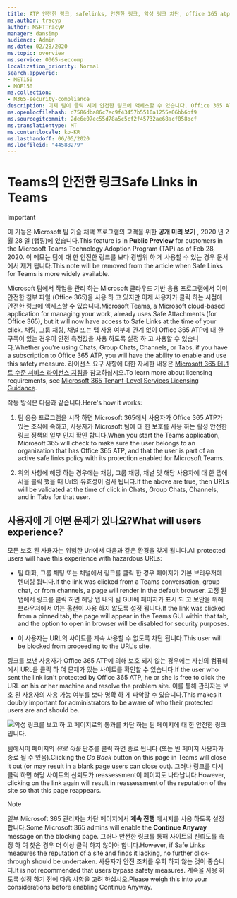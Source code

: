 ```yaml
---
title: ATP 안전한 링크, safelinks, 안전한 링크, 악성 링크 차단, office 365 atp, 팀 세이프 링크, 사용자가 잘못 된 링크를 클릭 하지 못하도록 함, 악성 링크
ms.author: tracyp
author: MSFTTracyP
manager: dansimp
audience: Admin
ms.date: 02/28/2020
ms.topic: overview
ms.service: O365-seccomp
localization_priority: Normal
search.appverid:
- MET150
- MOE150
ms.collection:
- M365-security-compliance
description: 이제 팀이 클릭 시에 안전한 링크에 액세스할 수 있습니다. Office 365 ATP에 대 한 구독을 갖고 있는 경우에는 채팅 1-설정 채팅, 그룹 간 또는 채널에서 탭을 사용 하는 경우에 관계 없이이 보안 기능을 사용 하도록 설정 하 고 사용할 수 있습니다.
ms.openlocfilehash: d7586dba86c7ec9f43457b5510a1255e06bb6bf9
ms.sourcegitcommit: 2de6e07ec55d78a5c5cf2f45732ae68acf058bcf
ms.translationtype: MT
ms.contentlocale: ko-KR
ms.lasthandoff: 06/05/2020
ms.locfileid: "44588279"
---
```

<!--06/21/2019-->

# <a name="safe-links-in-teams"></a><span data-ttu-id="1ccc4-104">Teams의 안전한 링크</span><span class="sxs-lookup"><span data-stu-id="1ccc4-104">Safe Links in Teams</span></span>

> [!IMPORTANT]
> <span data-ttu-id="1ccc4-105">이 기능은 Microsoft 팀 기술 채택 프로그램의 고객을 위한 **공개 미리 보기** , 2020 년 2 월 28 일 (탭핑)에 있습니다.</span><span class="sxs-lookup"><span data-stu-id="1ccc4-105">This feature is in **Public Preview** for customers in the Microsoft Teams Technology Adoption Program (TAP) as of Feb 28, 2020.</span></span> <span data-ttu-id="1ccc4-106">이 메모는 팀에 대 한 안전한 링크를 보다 광범위 하 게 사용할 수 있는 경우 문서에서 제거 됩니다.</span><span class="sxs-lookup"><span data-stu-id="1ccc4-106">This note will be removed from the article when Safe Links for Teams is more widely available.</span></span>

<span data-ttu-id="1ccc4-107">Microsoft 팀에서 작업을 관리 하는 Microsoft 클라우드 기반 응용 프로그램에서 이미 안전한 첨부 파일 (Office 365)을 사용 하 고 있지만 이제 사용자가 클릭 하는 시점에 안전한 링크에 액세스할 수 있습니다.</span><span class="sxs-lookup"><span data-stu-id="1ccc4-107">Microsoft Teams, a Microsoft cloud-based application for managing your work, already uses Safe Attachments (for Office 365), but it will now have access to Safe Links at the time of your click.</span></span> <span data-ttu-id="1ccc4-108">채팅, 그룹 채팅, 채널 또는 탭 사용 여부에 관계 없이 Office 365 ATP에 대 한 구독이 있는 경우이 안전 측정값을 사용 하도록 설정 하 고 사용할 수 있습니다.</span><span class="sxs-lookup"><span data-stu-id="1ccc4-108">Whether you're using Chats, Group Chats, Channels, or Tabs, if you have a subscription to Office 365 ATP, you will have the ability to enable and use this safety measure.</span></span> <span data-ttu-id="1ccc4-109">라이선스 요구 사항에 대한 자세한 내용은 [Microsoft 365 테넌트 수준 서비스 라이선스 지침](https://docs.microsoft.com/office365/servicedescriptions/microsoft-365-service-descriptions/microsoft-365-tenantlevel-services-licensing-guidance/microsoft-365-security-compliance-licensing-guidance)을 참고하십시오.</span><span class="sxs-lookup"><span data-stu-id="1ccc4-109">To learn more about licensing requirements, see [Microsoft 365 Tenant-Level Services Licensing Guidance](https://docs.microsoft.com/office365/servicedescriptions/microsoft-365-service-descriptions/microsoft-365-tenantlevel-services-licensing-guidance/microsoft-365-security-compliance-licensing-guidance).</span></span>

<span data-ttu-id="1ccc4-110">작동 방식은 다음과 같습니다.</span><span class="sxs-lookup"><span data-stu-id="1ccc4-110">Here's how it works:</span></span>

1. <span data-ttu-id="1ccc4-111">팀 응용 프로그램을 시작 하면 Microsoft 365에서 사용자가 Office 365 ATP가 있는 조직에 속하고, 사용자가 Microsoft 팀에 대 한 보호를 사용 하는 활성 안전한 링크 정책의 일부 인지 확인 합니다.</span><span class="sxs-lookup"><span data-stu-id="1ccc4-111">When you start the Teams application, Microsoft 365 will check to make sure the user belongs to an organization that has Office 365 ATP, and that the user is part of an active safe links policy with its protection enabled for Microsoft Teams.</span></span>

2. <span data-ttu-id="1ccc4-112">위의 사항에 해당 하는 경우에는 채팅, 그룹 채팅, 채널 및 해당 사용자에 대 한 탭에서을 클릭 했을 때 Url의 유효성이 검사 됩니다.</span><span class="sxs-lookup"><span data-stu-id="1ccc4-112">If the above are true, then URLs will be validated at the time of click in Chats, Group Chats, Channels, and in Tabs for that user.</span></span>

## <a name="what-will-users-experience"></a><span data-ttu-id="1ccc4-113">사용자에 게 어떤 문제가 있나요?</span><span class="sxs-lookup"><span data-stu-id="1ccc4-113">What will users experience?</span></span>

<span data-ttu-id="1ccc4-114">모든 보호 된 사용자는 위험한 Url에서 다음과 같은 환경을 갖게 됩니다.</span><span class="sxs-lookup"><span data-stu-id="1ccc4-114">All protected users will have this experience with hazardous URLs:</span></span>

- <span data-ttu-id="1ccc4-115">팀 대화, 그룹 채팅 또는 채널에서 링크를 클릭 한 경우 페이지가 기본 브라우저에 렌더링 됩니다.</span><span class="sxs-lookup"><span data-stu-id="1ccc4-115">If the link was clicked from a Teams conversation, group chat, or from channels, a page will render in the default browser.</span></span> <span data-ttu-id="1ccc4-116">고정 된 탭에서 링크를 클릭 하면 해당 탭 내의 팀 GUI에 페이지가 표시 되 고 보안을 위해 브라우저에서 여는 옵션이 사용 하지 않도록 설정 됩니다.</span><span class="sxs-lookup"><span data-stu-id="1ccc4-116">If the link was clicked from a pinned tab, the page will appear in the Teams GUI within that tab, and the option to open in browser will be disabled for security purposes.</span></span>

- <span data-ttu-id="1ccc4-117">이 사용자는 URL의 사이트를 계속 사용할 수 없도록 차단 됩니다.</span><span class="sxs-lookup"><span data-stu-id="1ccc4-117">This user will be blocked from proceeding to the URL's site.</span></span>

<span data-ttu-id="1ccc4-118">링크를 보낸 사용자가 Office 365 ATP에 의해 보호 되지 않는 경우에는 자신의 컴퓨터에서 URL을 클릭 하 여 문제가 있는 사이트를 확인할 수 있습니다.</span><span class="sxs-lookup"><span data-stu-id="1ccc4-118">If the user who sent the link isn't protected by Office 365 ATP, he or she is free to click the URL on his or her machine and resolve the problem site.</span></span> <span data-ttu-id="1ccc4-119">이를 통해 관리자는 보호 된 사용자의 사용 가능 여부를 보다 명확 하 게 파악할 수 있습니다.</span><span class="sxs-lookup"><span data-stu-id="1ccc4-119">This makes it doubly important for administrators to be aware of who their protected users are and should be.</span></span>

![악성 링크를 보고 하 고 페이지로의 통과를 차단 하는 팀 페이지에 대 한 안전한 링크입니다.](/microsoft-365/media/TP_SafelinksForTeams_Malicious.png)

<span data-ttu-id="1ccc4-121">팀에서이 페이지의 *뒤로 이동* 단추를 클릭 하면 종료 됩니다 (또는 빈 페이지 사용자가 종료 될 수 있음).</span><span class="sxs-lookup"><span data-stu-id="1ccc4-121">Clicking the *Go Back* button on this page in Teams will close it out (or may result in a blank page users  can close out).</span></span> <span data-ttu-id="1ccc4-122">그러나 링크를 다시 클릭 하면 해당 사이트의 신뢰도가 reassessment이 페이지도 나타납니다.</span><span class="sxs-lookup"><span data-stu-id="1ccc4-122">However, clicking on the link again will result in reassessment of the reputation of the site so that this page reappears.</span></span>

> [!NOTE]
> <span data-ttu-id="1ccc4-123">일부 Microsoft 365 관리자는 차단 페이지에서 **계속 진행** 메시지를 사용 하도록 설정 합니다.</span><span class="sxs-lookup"><span data-stu-id="1ccc4-123">Some Microsoft 365 admins will enable the **Continue Anyway** message on the blocking page.</span></span> <span data-ttu-id="1ccc4-124">그러나 안전한 링크를 통해 사이트의 신뢰도를 측정 하 여 찾은 경우 더 이상 클릭 하지 않아야 합니다.</span><span class="sxs-lookup"><span data-stu-id="1ccc4-124">However, if Safe Links measures the reputation of a site and finds it lacking, no further click-through should be undertaken.</span></span> <span data-ttu-id="1ccc4-125">사용자가 안전 조치를 우회 하지 않는 것이 좋습니다.</span><span class="sxs-lookup"><span data-stu-id="1ccc4-125">It is not recommended that users bypass safety measures.</span></span> <span data-ttu-id="1ccc4-126">계속을 사용 하도록 설정 하기 전에 다음 사항을 고려 하십시오.</span><span class="sxs-lookup"><span data-stu-id="1ccc4-126">Please weigh this into your considerations before enabling Continue Anyway.</span></span>
